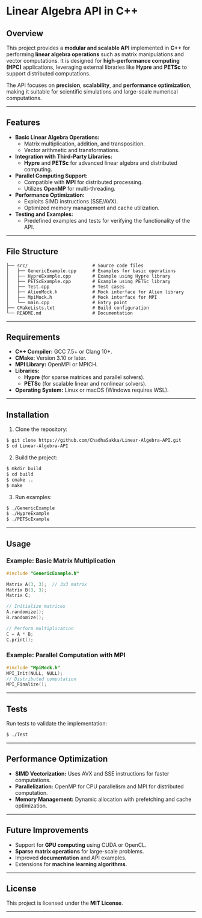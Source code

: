 # Linear Algebra API in C++

## Overview
This project provides a **modular and scalable API** implemented in **C++** for performing **linear algebra operations** such as matrix manipulations and vector computations. It is designed for **high-performance computing (HPC)** applications, leveraging external libraries like **Hypre** and **PETSc** to support distributed computations.

The API focuses on **precision**, **scalability**, and **performance optimization**, making it suitable for scientific simulations and large-scale numerical computations.

---

## Features
- **Basic Linear Algebra Operations:**
  - Matrix multiplication, addition, and transposition.
  - Vector arithmetic and transformations.
- **Integration with Third-Party Libraries:**
  - **Hypre** and **PETSc** for advanced linear algebra and distributed computing.
- **Parallel Computing Support:**
  - Compatible with **MPI** for distributed processing.
  - Utilizes **OpenMP** for multi-threading.
- **Performance Optimization:**
  - Exploits SIMD instructions (SSE/AVX).
  - Optimized memory management and cache utilization.
- **Testing and Examples:**
  - Predefined examples and tests for verifying the functionality of the API.

---

## File Structure
```
├── src/                        # Source code files
│   ├── GenericExample.cpp      # Examples for basic operations
│   ├── HypreExample.cpp        # Example using Hypre library
│   ├── PETScExample.cpp        # Example using PETSc library
│   ├── Test.cpp                # Test cases
│   ├── AlienMock.h             # Mock interface for Alien library
│   ├── MpiMock.h               # Mock interface for MPI
│   └── main.cpp                # Entry point
├── CMakeLists.txt              # Build configuration
└── README.md                   # Documentation
```

---

## Requirements
- **C++ Compiler:** GCC 7.5+ or Clang 10+.
- **CMake:** Version 3.10 or later.
- **MPI Library:** OpenMPI or MPICH.
- **Libraries:**
  - **Hypre** (for sparse matrices and parallel solvers).
  - **PETSc** (for scalable linear and nonlinear solvers).
- **Operating System:** Linux or macOS (Windows requires WSL).

---

## Installation
1. Clone the repository:
```bash
$ git clone https://github.com/ChadhaSakka/Linear-Algebra-API.git
$ cd Linear-Algebra-API
```
2. Build the project:
```bash
$ mkdir build
$ cd build
$ cmake ..
$ make
```
3. Run examples:
```bash
$ ./GenericExample
$ ./HypreExample
$ ./PETScExample
```

---

## Usage
### Example: Basic Matrix Multiplication
```cpp
#include "GenericExample.h"

Matrix A(3, 3);  // 3x3 matrix
Matrix B(3, 3);
Matrix C;

// Initialize matrices
A.randomize();
B.randomize();

// Perform multiplication
C = A * B;
C.print();
```
### Example: Parallel Computation with MPI
```cpp
#include "MpiMock.h"
MPI_Init(NULL, NULL);
// Distributed computation
MPI_Finalize();
```

---

## Tests
Run tests to validate the implementation:
```bash
$ ./Test
```

---

## Performance Optimization
- **SIMD Vectorization:** Uses AVX and SSE instructions for faster computations.
- **Parallelization:** OpenMP for CPU parallelism and MPI for distributed computation.
- **Memory Management:** Dynamic allocation with prefetching and cache optimization.

---

## Future Improvements
- Support for **GPU computing** using CUDA or OpenCL.
- **Sparse matrix operations** for large-scale problems.
- Improved **documentation** and API examples.
- Extensions for **machine learning algorithms**.

---

## License
This project is licensed under the **MIT License**.

---

